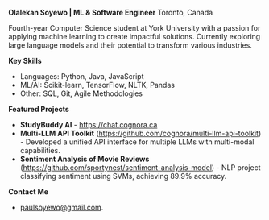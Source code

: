 **Olalekan Soyewo | ML & Software Engineer**
Toronto, Canada

Fourth-year Computer Science student at York University with a passion for applying machine learning to create impactful solutions. Currently exploring large language models and their potential to transform various industries. 

**Key Skills**
*   Languages: Python, Java, JavaScript
*   ML/AI: Scikit-learn, TensorFlow, NLTK, Pandas 
*   Other: SQL, Git, Agile Methodologies

**Featured Projects**
*   **StudyBuddy AI** - https://chat.cognora.ca
*   **Multi-LLM API Toolkit** (https://github.com/cognora/multi-llm-api-toolkit) - Developed a unified API interface for multiple LLMs with multi-modal capabilities.
*   **Sentiment Analysis of Movie Reviews**  (https://github.com/sportynest/sentiment-analysis-model) - NLP project classifying sentiment using SVMs, achieving 89.9% accuracy.


**Contact Me**
*  paulsoyewo@gmail.com.
